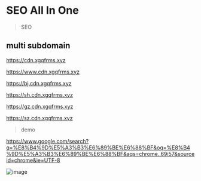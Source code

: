 # SEO All In One

> SEO

## multi subdomain

https://cdn.xgqfrms.xyz

https://www.cdn.xgqfrms.xyz

https://bj.cdn.xgqfrms.xyz

https://sh.cdn.xgqfrms.xyz

https://gz.cdn.xgqfrms.xyz

https://sz.cdn.xgqfrms.xyz

> demo

https://www.google.com/search?q=%E8%B4%9D%E5%A3%B3%E6%89%BE%E6%88%BF&oq=%E8%B4%9D%E5%A3%B3%E6%89%BE%E6%88%BF&aqs=chrome..69i57&sourceid=chrome&ie=UTF-8

![image](https://user-images.githubusercontent.com/7291672/91930060-7bc62980-ed12-11ea-8039-5d40f0c73042.png)
